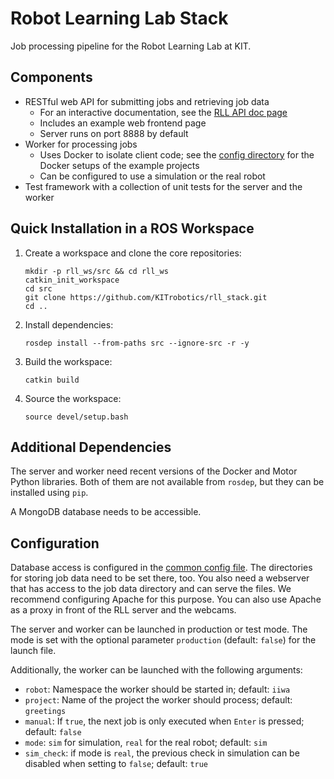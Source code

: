 # Robot Learning Lab Stack

Job processing pipeline for the Robot Learning Lab at KIT.

## Components

* RESTful web API for submitting jobs and retrieving job data
    * For an interactive documentation, see the [RLL API doc page](https://rll-apidoc.ipr.kit.edu/)
    * Includes an example web frontend page
    * Server runs on port 8888 by default
* Worker for processing jobs
    * Uses Docker to isolate client code; see the [config directory](rll_worker/config/docker) for the Docker setups of the example projects
    * Can be configured to use a simulation or the real robot
* Test framework with a collection of unit tests for the server and the worker

## Quick Installation in a ROS Workspace

1. Create a workspace and clone the core repositories:

    `mkdir -p rll_ws/src && cd rll_ws`   
    `catkin_init_workspace`   
    `cd src`   
    `git clone https://github.com/KITrobotics/rll_stack.git`   
    `cd ..`

2. Install dependencies:

    `rosdep install --from-paths src --ignore-src -r -y`

3. Build the workspace:

    `catkin build`

4. Source the workspace:

    `source devel/setup.bash`

## Additional Dependencies

The server and worker need recent versions of the Docker and Motor Python libraries.
Both of them are not available from `rosdep`, but they  can be installed using `pip`.

A MongoDB database needs to be accessible.

## Configuration

Database access is configured in the [common config file](rll_common/config/rll.yaml). The directories for storing job data need to be set there, too. You also need a webserver that has access to the job data directory and can serve the files. We recommend configuring Apache for this purpose. You can also use Apache as a proxy in front of the RLL server and the webcams.

The server and worker can be launched in production or test mode. The mode is set with the optional parameter `production` (default: `false`) for the launch file.

Additionally, the worker can be launched with the following arguments:

* `robot`: Namespace the worker should be started in; default: `iiwa`
* `project`: Name of the project the worker should process; default: `greetings`
* `manual`: If `true`, the next job is only executed when `Enter` is pressed; default: `false`
* `mode`: `sim` for simulation, `real` for the real robot; default: `sim`
* `sim_check`: if mode is `real`, the previous check in simulation can be disabled when setting to `false`; default: `true`

